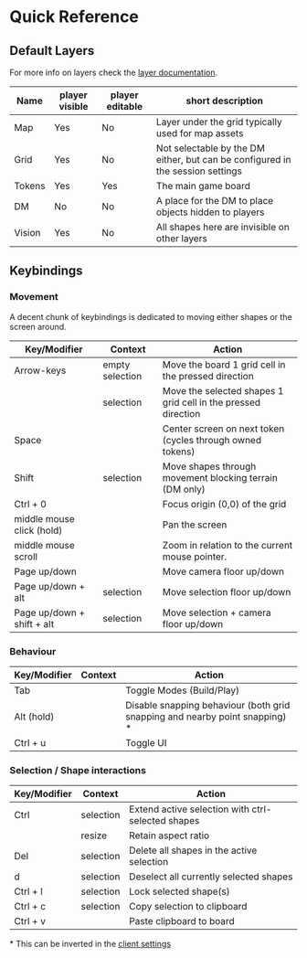 # Quick Reference

## Default Layers

For more info on layers check the [layer documentation](/docs/dm/layers/).

| Name   | player visible | player editable | short description                                                              |
| ------ | -------------- | --------------- | ------------------------------------------------------------------------------ |
| Map    | Yes            | No              | Layer under the grid typically used for map assets                             |
| Grid   | Yes            | No              | Not selectable by the DM either, but can be configured in the session settings |
| Tokens | Yes            | Yes             | The main game board                                                            |
| DM     | No             | No              | A place for the DM to place objects hidden to players                          |
| Vision | Yes            | No              | All shapes here are invisible on other layers                                  |

## Keybindings

### Movement

A decent chunk of keybindings is dedicated to moving either shapes or the screen around.

| Key/Modifier               | Context         | Action                                                        |
| -------------------------- | --------------- | ------------------------------------------------------------- |
| Arrow-keys                 | empty selection | Move the board 1 grid cell in the pressed direction           |
|                            | selection       | Move the selected shapes 1 grid cell in the pressed direction |
| Space                      |                 | Center screen on next token (cycles through owned tokens)     |
| Shift                      | selection       | Move shapes through movement blocking terrain (DM only)       |
| Ctrl + 0                   |                 | Focus origin (0,0) of the grid                                |
| middle mouse click (hold)  |                 | Pan the screen                                                |
| middle mouse scroll        |                 | Zoom in relation to the current mouse pointer.                |
| Page up/down               |                 | Move camera floor up/down                                     |
| Page up/down + alt         | selection       | Move selection floor up/down                                  |
| Page up/down + shift + alt | selection       | Move selection + camera floor up/down                         |

### Behaviour

| Key/Modifier | Context | Action                                                                       |
| ------------ | ------- | ---------------------------------------------------------------------------- |
| Tab          |         | Toggle Modes (Build/Play)                                                    |
| Alt (hold)   |         | Disable snapping behaviour (both grid snapping and nearby point snapping) \* |
| Ctrl + u     |         | Toggle UI                                                                    |

### Selection / Shape interactions

| Key/Modifier | Context   | Action                                            |
| ------------ | --------- | ------------------------------------------------- |
| Ctrl         | selection | Extend active selection with ctrl-selected shapes |
|              | resize    | Retain aspect ratio                               |
| Del          | selection | Delete all shapes in the active selection         |
| d            | selection | Deselect all currently selected shapes            |
| Ctrl + l     | selection | Lock selected shape(s)                            |
| Ctrl + c     | selection | Copy selection to clipboard                       |
| Ctrl + v     |           | Paste clipboard to board                          |

\* This can be inverted in the [client settings](/docs/player/settings/)
